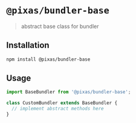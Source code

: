 # `@pixas/bundler-base`

> abstract base class for bundler

## Installation

```bash
npm install @pixas/bundler-base
```

## Usage

```ts
import BaseBundler from '@pixas/bundler-base';

class CustomBundler extends BaseBundler {
  // implement abstract methods here
}
```
